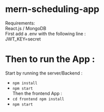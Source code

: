 # mern-scheduling-app
Requirements: <br/>
React.js / MongoDB <br/>
First add a .env with the following line : <br/>
    JWT_KEY=secret <br/>
 # Then to run the App : <br/>
Start by running the server/Backend : <br/>
- ```npm install``` <br/>
- ```npm start``` <br/>
Then the frontend App : <br/>
- ```cd frontend npm install``` <br/>
- ```npm start``` <br/>

